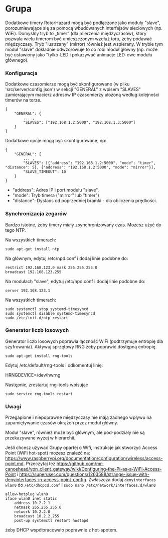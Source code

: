 ﻿# Grupa

Dodatkowe timery RotorHazard mogą być podłączone jako moduły "slave", porozumiewające się za pomocą wbudowanych interfejsów sieciowych (np. WiFi). Domyślny tryb to  „timer” (dla mierzenia międzyczasów), który pozwala wielu timerom być umieszczonym wzdłuż toru, żeby podawać międzyczasy. Tryb "lustrzany" (mirror) również jest wspierany. W trybie tym moduł "slave" dokładnie odwzorowuje to co robi moduł główny (np. może być ustawiony jako "tylko-LED i pokazywać animacje LED-owe modułu głównego).

### Konfiguracja

Dodatkowe czasomierze mogą być skonfigurowane (w pliku 'src/server/config.json') w sekcji "GENERAL" z wpisem "SLAVES" zamierającym macierz adresów IP czasomierzy ułożoną według kolejności timerów na torze.


```
{
	"GENERAL": {
		... ,
		"SLAVES": ["192.168.1.2:5000", "192.168.1.3:5000"]
	}
}
```

Dodatkowe opcje mogą być skonfigurowane, np:

```
{
	"GENERAL": {
		... ,
		"SLAVES": [{"address": "192.168.1.2:5000", "mode": "timer", "distance": 5}, {"address": "192.168.1.2:5000", "mode": "mirror"}],
		"SLAVE_TIMEOUT": 10
	}
}
```
* "address": Adres IP i port modułu "slave".
* "mode": Tryb timera ("mirror" lub "timer")
* "distance": Dystans od poprzedniej bramki - dla obliczenia prędkości.

### Synchronizacja zegarów

Bardzo istotne, żeby timery miały zsynchronizowany czas.
Możesz użyć do tego NTP.

Na wszystkich timerach:

	sudo apt-get install ntp

Na głównym, edytuj /etc/npd.conf i dodaj linie podobne do:

	restrict 192.168.123.0 mask 255.255.255.0
	broadcast 192.168.123.255

Na modułach "slave", edytuj /etc/npd.conf i dodaj linie podobne do:

	server 192.168.123.1

Na wszystkich timerach:

	sudo systemctl stop systemd-timesyncd
	sudo systemctl disable systemd-timesyncd
	sudo /etc/init.d/ntp restart

### Generator liczb losowych

Generator liczb losowych poprawia łączność WiFi (podtrzymuje entropię dla szyfrowania). Aktywuj sprzętowy RNG żeby poprawić dostępną entropię.

	sudo apt-get install rng-tools

Edytuj /etc/default/rng-tools i odkomentuj linię:

   HRNGDEVICE=/dev/hwrng

Następnie, zrestartuj rng-tools wpisując

    sudo service rng-tools restart

### Uwagi

Przegapione i niepoprawne międzyczasy nie mają żadnego wpływu na zapamiętywanie czasów okrążeń przez moduł główny.

Moduł "slave", również może być głównym, ale pod-podziały nie są przekazywane wyżej w hierarchii.

Jeśli chcesz używać Grupy opartej o Wifi, instrukcje jak stworzyć Access Point (WiFi hot-spot) możesz znaleźć na:
<https://www.raspberrypi.org/documentation/configuration/wireless/access-point.md>.
Przeczytaj też <https://github.com/mr-canoehead/vpn_client_gateway/wiki/Configuring-the-Pi-as-a-WiFi-Access-Point>
i <https://superuser.com/questions/1263588/strange-issue-with-denyinterfaces-in-access-point-config>.
Zwłaszcza dodaj `denyinterfaces wlan0` do `/etc/dhcpcd.conf` i `sudo nano /etc/network/interfaces.d/wlan0`
```
allow-hotplug wlan0
iface wlan0 inet static
	address 10.2.2.1
	netmask 255.255.255.0
	network 10.2.2.0
	broadcast 10.2.2.255
	post-up systemctl restart hostapd
```
żeby DHCP współpracowało poprawnie z hot-spotem.
